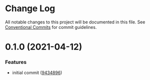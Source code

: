 # Change Log

All notable changes to this project will be documented in this file.
See [Conventional Commits](https://conventionalcommits.org) for commit guidelines.

# 0.1.0 (2021-04-12)


### Features

* initial commit ([9434896](https://github.com/ovh/reket/commit/943489646dfedbf0418196353cfdb722db28855f))
